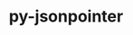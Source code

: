 ---
title: "py-jsonpointer"
layout: cache
categories: [package, develop-2024-01-21]
meta: {"versions": ["1.9", "2.0"], "compilers": ["gcc@=11.1.0", "gcc@=11.4.0", "gcc@=9.4.0", "oneapi@=2023.2.0"], "oss": ["ubuntu20.04", "ubuntu22.04"], "platforms": ["linux"], "targets": ["aarch64", "neoverse_v1", "ppc64le", "x86_64_v3"], "stacks": ["data-vis-sdk", "e4s", "e4s-aarch64", "e4s-neoverse_v1", "e4s-oneapi", "e4s-power", "root"], "num_specs": 10, "num_specs_by_stack": {"root": 10, "e4s-neoverse_v1": 2, "e4s-power": 2, "data-vis-sdk": 1, "e4s": 2, "e4s-oneapi": 1, "e4s-aarch64": 2}}
spec_details: [{"hash": "cj5bku6nk5tod66rkmbonz6ylytbeaf4", "compiler": "gcc@=11.4.0", "versions": ["2.0"], "os": "ubuntu20.04", "platform": "linux", "target": "neoverse_v1", "variants": ["build_system=python_pip"], "stacks": ["root", "e4s-neoverse_v1"], "size": "-", "tarball": "https://binaries.spack.io/develop-2024-01-21/build_cache/linux-ubuntu20.04-neoverse_v1/gcc-11.4.0/py-jsonpointer-2.0/linux-ubuntu20.04-neoverse_v1-gcc-11.4.0-py-jsonpointer-2.0-cj5bku6nk5tod66rkmbonz6ylytbeaf4.spack"}, {"hash": "ze76joekbekn4oxmpcy3zk4gu6iuggg3", "compiler": "gcc@=11.4.0", "versions": ["1.9"], "os": "ubuntu20.04", "platform": "linux", "target": "neoverse_v1", "variants": ["build_system=python_pip"], "stacks": ["root", "e4s-neoverse_v1"], "size": "-", "tarball": "https://binaries.spack.io/develop-2024-01-21/build_cache/linux-ubuntu20.04-neoverse_v1/gcc-11.4.0/py-jsonpointer-1.9/linux-ubuntu20.04-neoverse_v1-gcc-11.4.0-py-jsonpointer-1.9-ze76joekbekn4oxmpcy3zk4gu6iuggg3.spack"}, {"hash": "s472qerjwejoync3y5gpdvdd4suhvtu6", "compiler": "gcc@=9.4.0", "versions": ["2.0"], "os": "ubuntu20.04", "platform": "linux", "target": "ppc64le", "variants": ["build_system=python_pip"], "stacks": ["root", "e4s-power"], "size": "-", "tarball": "https://binaries.spack.io/develop-2024-01-21/build_cache/linux-ubuntu20.04-ppc64le/gcc-9.4.0/py-jsonpointer-2.0/linux-ubuntu20.04-ppc64le-gcc-9.4.0-py-jsonpointer-2.0-s472qerjwejoync3y5gpdvdd4suhvtu6.spack"}, {"hash": "xlivr6hfc2drmufmtsof4f32mp3odci2", "compiler": "gcc@=9.4.0", "versions": ["1.9"], "os": "ubuntu20.04", "platform": "linux", "target": "ppc64le", "variants": ["build_system=python_pip"], "stacks": ["root", "e4s-power"], "size": "-", "tarball": "https://binaries.spack.io/develop-2024-01-21/build_cache/linux-ubuntu20.04-ppc64le/gcc-9.4.0/py-jsonpointer-1.9/linux-ubuntu20.04-ppc64le-gcc-9.4.0-py-jsonpointer-1.9-xlivr6hfc2drmufmtsof4f32mp3odci2.spack"}, {"hash": "iytos7onleicsxekn3a2rlltdt2hmile", "compiler": "gcc@=11.1.0", "versions": ["2.0"], "os": "ubuntu20.04", "platform": "linux", "target": "x86_64_v3", "variants": ["build_system=python_pip"], "stacks": ["data-vis-sdk", "root"], "size": "-", "tarball": "https://binaries.spack.io/develop-2024-01-21/build_cache/linux-ubuntu20.04-x86_64_v3/gcc-11.1.0/py-jsonpointer-2.0/linux-ubuntu20.04-x86_64_v3-gcc-11.1.0-py-jsonpointer-2.0-iytos7onleicsxekn3a2rlltdt2hmile.spack"}, {"hash": "6xhur7ld36elzbf2k62irppjrujjeqhv", "compiler": "gcc@=11.4.0", "versions": ["1.9"], "os": "ubuntu20.04", "platform": "linux", "target": "x86_64_v3", "variants": ["build_system=python_pip"], "stacks": ["root", "e4s"], "size": "-", "tarball": "https://binaries.spack.io/develop-2024-01-21/build_cache/linux-ubuntu20.04-x86_64_v3/gcc-11.4.0/py-jsonpointer-1.9/linux-ubuntu20.04-x86_64_v3-gcc-11.4.0-py-jsonpointer-1.9-6xhur7ld36elzbf2k62irppjrujjeqhv.spack"}, {"hash": "hlrgcvnhtuwcit2rzjdmqyjelrqs5db3", "compiler": "gcc@=11.4.0", "versions": ["2.0"], "os": "ubuntu20.04", "platform": "linux", "target": "x86_64_v3", "variants": ["build_system=python_pip"], "stacks": ["root", "e4s"], "size": "-", "tarball": "https://binaries.spack.io/develop-2024-01-21/build_cache/linux-ubuntu20.04-x86_64_v3/gcc-11.4.0/py-jsonpointer-2.0/linux-ubuntu20.04-x86_64_v3-gcc-11.4.0-py-jsonpointer-2.0-hlrgcvnhtuwcit2rzjdmqyjelrqs5db3.spack"}, {"hash": "aaujwsqokvelwtfbrwzmlh3hxkrrxp2b", "compiler": "oneapi@=2023.2.0", "versions": ["1.9"], "os": "ubuntu20.04", "platform": "linux", "target": "x86_64_v3", "variants": ["build_system=python_pip"], "stacks": ["root", "e4s-oneapi"], "size": "-", "tarball": "https://binaries.spack.io/develop-2024-01-21/build_cache/linux-ubuntu20.04-x86_64_v3/oneapi-2023.2.0/py-jsonpointer-1.9/linux-ubuntu20.04-x86_64_v3-oneapi-2023.2.0-py-jsonpointer-1.9-aaujwsqokvelwtfbrwzmlh3hxkrrxp2b.spack"}, {"hash": "ancrnhdgp5lrvec36oqaou5cicuwg6cl", "compiler": "gcc@=11.4.0", "versions": ["2.0"], "os": "ubuntu22.04", "platform": "linux", "target": "aarch64", "variants": ["build_system=python_pip"], "stacks": ["root", "e4s-aarch64"], "size": "-", "tarball": "https://binaries.spack.io/develop-2024-01-21/build_cache/linux-ubuntu22.04-aarch64/gcc-11.4.0/py-jsonpointer-2.0/linux-ubuntu22.04-aarch64-gcc-11.4.0-py-jsonpointer-2.0-ancrnhdgp5lrvec36oqaou5cicuwg6cl.spack"}, {"hash": "ksmhmzfb2gieg5a5dyddb6we775vff7c", "compiler": "gcc@=11.4.0", "versions": ["1.9"], "os": "ubuntu22.04", "platform": "linux", "target": "aarch64", "variants": ["build_system=python_pip"], "stacks": ["root", "e4s-aarch64"], "size": "-", "tarball": "https://binaries.spack.io/develop-2024-01-21/build_cache/linux-ubuntu22.04-aarch64/gcc-11.4.0/py-jsonpointer-1.9/linux-ubuntu22.04-aarch64-gcc-11.4.0-py-jsonpointer-1.9-ksmhmzfb2gieg5a5dyddb6we775vff7c.spack"}]
---